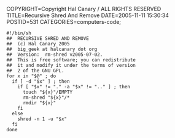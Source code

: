 COPYRIGHT=Copyright Hal Canary / ALL RIGHTS RESERVED
TITLE=Recursive Shred And Remove
DATE=2005-11-11 15:30:34
POSTID=531
CATEGORIES=computers-code;

    
    #!/bin/sh
    ##  RECURSIVE SHRED AND REMOVE
    ##  (c) Hal Canary 2005
    ##  big_geek at halcanary dot org
    ##  Version:  rm-shred v2005-07-02.
    ##  This is free software; you can redistribute
    ##  it and modify it under the terms of version
    ##  2 of the GNU GPL.
    for x in "$@" ; do
      if [ -d "$x" ] ; then
        if [ "$x" != "." -a "$x" != ".." ] ; then
          touch "${x}"/EMPTY
          rm-shred "${x}"/*
          rmdir "${x}"
        fi
      else
        shred -n 1 -u "$x"
      fi
    done
